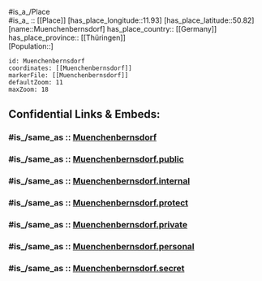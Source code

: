 ﻿---
confidential: public
isDeleted: false
location:
- 50.82
- 11.93
mapmarker: city
mapzoom:
- 7
- 12
SpocWebEntityId: 32673
tags:
- geo/City
type: City
---

#is_a_/Place  
#is_a_ :: [[Place]] 
[has_place_longitude::11.93] 
[has_place_latitude::50.82] 
[name::Muenchenbernsdorf] 
has_place_country:: [[Germany]]  
has_place_province:: [[Thüringen]]  
[Population::] 



```leaflet
id: Muenchenbernsdorf
coordinates: [[Muenchenbernsdorf]] 
markerFile: [[Muenchenbernsdorf]] 
defaultZoom: 11 
maxZoom: 18
```


## Confidential Links & Embeds: 

### #is_/same_as :: [Muenchenbernsdorf](/_Standards/Earth/Continent/Europe/Europe~Central/Germany/Germany~East/Thüringen/counties~TH/Greiz/cities~Greiz/Münchenbernsdorf/City/Muenchenbernsdorf.md) 

### #is_/same_as :: [Muenchenbernsdorf.public](/_public/Earth/Continent/Europe/Europe~Central/Germany/Germany~East/Thüringen/counties~TH/Greiz/cities~Greiz/Münchenbernsdorf/City/Muenchenbernsdorf.public.md) 

### #is_/same_as :: [Muenchenbernsdorf.internal](/_internal/Earth/Continent/Europe/Europe~Central/Germany/Germany~East/Thüringen/counties~TH/Greiz/cities~Greiz/Münchenbernsdorf/City/Muenchenbernsdorf.internal.md) 

### #is_/same_as :: [Muenchenbernsdorf.protect](/_protect/Earth/Continent/Europe/Europe~Central/Germany/Germany~East/Thüringen/counties~TH/Greiz/cities~Greiz/Münchenbernsdorf/City/Muenchenbernsdorf.protect.md) 

### #is_/same_as :: [Muenchenbernsdorf.private](/_private/Earth/Continent/Europe/Europe~Central/Germany/Germany~East/Thüringen/counties~TH/Greiz/cities~Greiz/Münchenbernsdorf/City/Muenchenbernsdorf.private.md) 

### #is_/same_as :: [Muenchenbernsdorf.personal](/_personal/Earth/Continent/Europe/Europe~Central/Germany/Germany~East/Thüringen/counties~TH/Greiz/cities~Greiz/Münchenbernsdorf/City/Muenchenbernsdorf.personal.md) 

### #is_/same_as :: [Muenchenbernsdorf.secret](/_secret/Earth/Continent/Europe/Europe~Central/Germany/Germany~East/Thüringen/counties~TH/Greiz/cities~Greiz/Münchenbernsdorf/City/Muenchenbernsdorf.secret.md)

